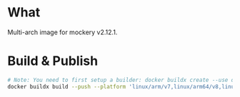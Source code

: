 # What
Multi-arch image for mockery v2.12.1.

# Build & Publish
```bash
# Note: You need to first setup a builder: docker buildx create --use desktop-linux
docker buildx build --push --platform 'linux/arm/v7,linux/arm64/v8,linux/amd64' --tag godwhoa/mockery:v2.12.1 .
```